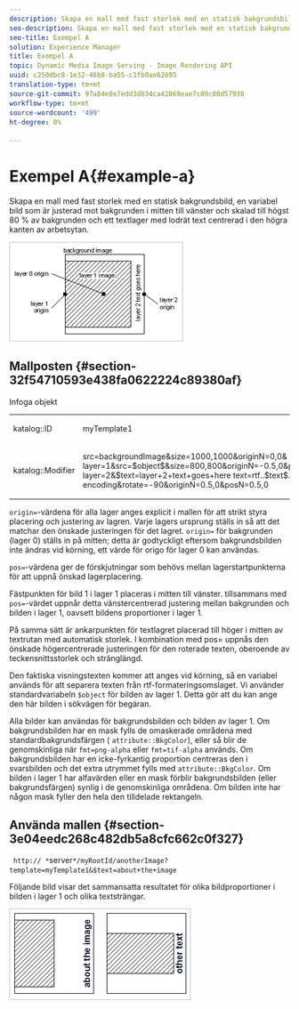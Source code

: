 ```yaml
---
description: Skapa en mall med fast storlek med en statisk bakgrundsbild, en variabel bild som är justerad mot bakgrunden i mitten till vänster och skalad till högst 80 % av bakgrunden och ett textlager med lodrät text centrerad i den högra kanten av arbetsytan.
seo-description: Skapa en mall med fast storlek med en statisk bakgrundsbild, en variabel bild som är justerad mot bakgrunden i mitten till vänster och skalad till högst 80 % av bakgrunden och ett textlager med lodrät text centrerad i den högra kanten av arbetsytan.
seo-title: Exempel A
solution: Experience Manager
title: Exempel A
topic: Dynamic Media Image Serving - Image Rendering API
uuid: c250dbc8-1e32-46b8-ba55-c1fb0ae62695
translation-type: tm+mt
source-git-commit: 97a84e8e7edd3d834ca42069eae7c09c00d57938
workflow-type: tm+mt
source-wordcount: '499'
ht-degree: 0%

---
```



# Exempel A{#example-a}

Skapa en mall med fast storlek med en statisk bakgrundsbild, en variabel bild som är justerad mot bakgrunden i mitten till vänster och skalad till högst 80 % av bakgrunden och ett textlager med lodrät text centrerad i den högra kanten av arbetsytan.

![](assets/examplea.png)

## Mallposten {#section-32f54710593e438fa0622224c89380af}

Infoga objekt

<table id="simpletable_97ECA49445634F59B3F1D100412EFC70"> 
 <tr class="strow"> 
  <td class="stentry"> <p> <span class="codeph"> katalog::ID  </span> </p> </td> 
  <td class="stentry"> <p> <span class="codeph"> myTemplate1  </span> </p> </td> 
 </tr> 
 <tr class="strow"> 
  <td class="stentry"> <p> <span class="codeph"> katalog::Modifier  </span> </p> </td> 
  <td class="stentry"> <p> <span class="codeph"> src=backgroundImage&amp;size=1000,1000&amp;originN=0,0&amp; layer=1&amp;src=$object$&amp;size=800,800&amp;originN=-0.5,0&amp;posN=-0.5,0&amp; layer=2&amp;$text=layer+2+text+goes+here text=rtf..$text$...rtf-encoding&amp;rotate=-90&amp;originN=0.5,0&amp;posN=0.5,0  </span> </p> </td> 
 </tr> 
</table>

`origin=`-värdena för alla lager anges explicit i mallen för att strikt styra placering och justering av lagren. Varje lagers ursprung ställs in så att det matchar den önskade justeringen för det lagret. `origin=` för bakgrunden (lager 0) ställs in på mitten; detta är godtyckligt eftersom bakgrundsbilden inte ändras vid körning, ett värde för origo för lager 0 kan användas.

`pos=`-värdena ger de förskjutningar som behövs mellan lagerstartpunkterna för att uppnå önskad lagerplacering.

Fästpunkten för bild 1 i lager 1 placeras i mitten till vänster. tillsammans med `pos=`-värdet uppnår detta vänstercentrerad justering mellan bakgrunden och bilden i lager 1, oavsett bildens proportioner i lager 1.

På samma sätt är ankarpunkten för textlagret placerad till höger i mitten av textrutan med automatisk storlek. I kombination med pos= uppnås den önskade högercentrerade justeringen för den roterade texten, oberoende av teckensnittsstorlek och stränglängd.

Den faktiska visningstexten kommer att anges vid körning, så en variabel används för att separera texten från rtf-formateringsomslaget. Vi använder standardvariabeln `$object` för bilden av lager 1. Detta gör att du kan ange den här bilden i sökvägen för begäran.

Alla bilder kan användas för bakgrundsbilden och bilden av lager 1. Om bakgrundsbilden har en mask fylls de omaskerade områdena med standardbakgrundsfärgen ( `attribute::BkgColor`), eller så blir de genomskinliga när `fmt=png-alpha` eller `fmt=tif-alpha` används. Om bakgrundsbilden har en icke-fyrkantig proportion centreras den i svarsbilden och det extra utrymmet fylls med `attribute::BkgColor`. Om bilden i lager 1 har alfavärden eller en mask förblir bakgrundsbilden (eller bakgrundsfärgen) synlig i de genomskinliga områdena. Om bilden inte har någon mask fyller den hela den tilldelade rektangeln.

## Använda mallen {#section-3e04eedc268c482db5a8cfc662c0f327}

` http:// *`server`*/myRootId/anotherImage?template=myTemplate1&$text=about+the+image`

Följande bild visar det sammansatta resultatet för olika bildproportioner i bilden i lager 1 och olika textsträngar.

![](assets/exampleausing.png)

